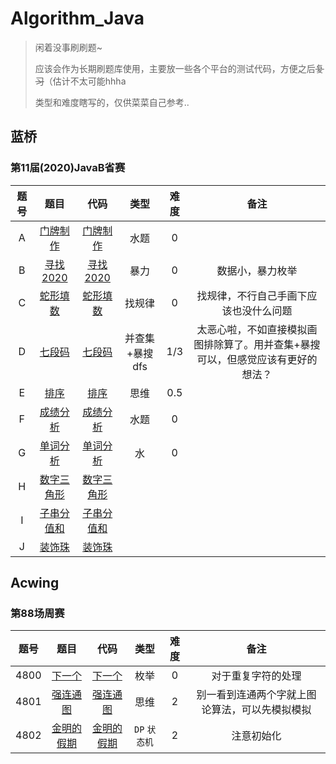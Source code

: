 # Algorithm_Java

> 闲着没事刷刷题~
>
> 应该会作为长期刷题库使用，主要放一些各个平台的测试代码，方便之后~~复习~~（估计不太可能hhha
>
> 类型和难度瞎写的，仅供菜菜自己参考..

## 蓝桥

### 第11届(2020)JavaB省赛

| 题号 |                             题目                             |                    代码                    |      类型      | 难度 |                             备注                             |
| :--: | :----------------------------------------------------------: | :----------------------------------------: | :------------: | :--: | :----------------------------------------------------------: |
|  A   |  [门牌制作](https://www.lanqiao.cn/problems/592/learning/)   |  [门牌制作](src/lanqiao/Java2020B/A.java)  |      水题      |  0   |                                                              |
|  B   |  [寻找2020](https://www.lanqiao.cn/problems/1065/learning/)  |  [寻找2020](src/lanqiao/Java2020B/B.java)  |      暴力      |  0   |                       数据小，暴力枚举                       |
|  C   |  [蛇形填数](https://www.lanqiao.cn/problems/594/learning/)   |  [蛇形填数](src/lanqiao/Java2020B/C.java)  |     找规律     |  0   |            找规律，不行自己手画下应该也没什么问题            |
|  D   |   [七段码](https://www.lanqiao.cn/problems/595/learning/)    |   [七段码](src/lanqiao/Java2020B/D.java)   | 并查集+暴搜dfs | 1/3  | 太恶心啦，不如直接模拟画图排除算了。用并查集+暴搜可以，但感觉应该有更好的想法？ |
|  E   |    [排序 ](https://www.lanqiao.cn/problems/598/learning/)    |    [排序](src/lanqiao/Java2020B/E.java)    |      思维      | 0.5  |                                                              |
|  F   |  [成绩分析](https://www.lanqiao.cn/problems/497/learning/)   |  [成绩分析](src/lanqiao/Java2020B/F.java)  |      水题      |  0   |                                                              |
|  G   |  [单词分析](https://www.lanqiao.cn/problems/504/learning/)   |  [单词分析](src/lanqiao/Java2020B/G.java)  |       水       |  0   |                                                              |
|  H   | [数字三角形 ](https://www.lanqiao.cn/problems/505/learning/) | [数字三角形](src/lanqiao/Java2020B/H.java) |                |      |                                                              |
|  I   | [子串分值和 ](https://www.lanqiao.cn/problems/1037/learning/) | [子串分值和](src/lanqiao/Java2020B/I.java) |                |      |                                                              |
|  J   |   [装饰珠](https://www.lanqiao.cn/problems/507/learning/)    |   [装饰珠](src/lanqiao/Java2020B/J.java)   |                |      |                                                              |



## Acwing

### 第88场周赛

| 题号 |                             题目                             |                     代码                      |     类型      | 难度 |                      备注                      |
| :--: | :----------------------------------------------------------: | :-------------------------------------------: | :-----------: | :--: | :--------------------------------------------: |
| 4800 | [下一个](https://www.acwing.com/activity/content/problem/content/7991/) |   [下一个](src/acwing/周赛/No88/T4800.java)   |     枚举      |  0   |               对于重复字符的处理               |
| 4801 |   [强连通图](https://www.acwing.com/problem/content/4804/)   |  [强连通图](src/acwing/周赛/No88/T4801.java)  |     思维      |  2   | 别一看到连通两个字就上图论算法，可以先模拟模拟 |
| 4802 |  [金明的假期](https://www.acwing.com/problem/content/4805/)  | [金明的假期](src/acwing/周赛/No88/T4802.java) | `DP` `状态机` |  2   |                   注意初始化                   |

